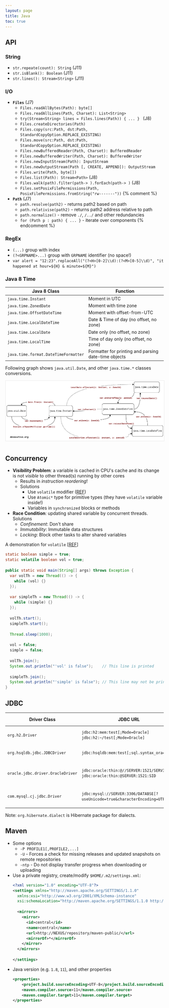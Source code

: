 ```yaml
---
layout: page
title: Java
toc: true
---
```


## API

### String
- `str.repeate(count): String` (J11)
- `str.isBlank(): Boolean` (J11)
- `str.lines(): Stream<String>` (J11)

### I/O
- **`Files`** (J7)
  - `Files.readAllBytes(Path): byte[]`
  - `Files.readAllLines(Path, Charset): List<String>`
  - `try(Stream<String> lines = Files.lines(Path)) { ... } ` (J8)
  - `Files.createDirectories(Path)`
  - `Files.copy(src:Path, dst:Path, StandardCopyOption.REPLACE_EXISTING)`
  - `Files.move(src:Path, dst:Path, StandardCopyOption.REPLACE_EXISTING)`
  - `Files.newBufferedReader(Path, Charset): BufferedReader`
  - `Files.newBufferedWriter(Path, Charset): BufferedWriter`
  - `Files.newInputStream(Path): InputStream`
  - `Files.newOutputStream(Path [, CREATE, APPEND]): OutputStream`
  - `Files.write(Path, byte[])`
  - `Files.list(Path): Stream<Path>` (J8)
  - `Files.walk(path).filter(path-> ).forEach(path-> )` (J8)
  - `Files.setPosixFilePermissions(Path, PosixFilePermissions.fromString("rw-------"))`
{% comment %}
- **`Path`** (J7)
  - `path.resolve(path2)` - returns path2 based on path
  - `path.relativise(path2)` - returns path2 address relative to path
  - `path.normalize()` - remove `./`, `/../` and other redundancies
  - `for (Path p : path) { ... }` - iterate over components
{% endcomment %}

### RegEx
- `(...)` group with index
- `(?<GRPNAME>...)` group with `GRPNAME` identifier (no space!)
- `var alert = "12:23".replaceAll("(?<H>[0-2]\\d):(?<M>[0-5]\\d)", "it happened at hour=${H} & minute=${M}")`

### Java 8 Time

| Java 8 Class                         | Function                                             |
|--------------------------------------|------------------------------------------------------|
| `java.time.Instant`                  | Moment in UTC                                        |
| `java.time.ZonedDate`                | Moment with time zone                                |
| `java.time.OffsetDateTime`           | Moment with offset-from-UTC                          |
| `java.time.LocalDateTime`            | Date & Time of day (no offset, no zone)              |
| `java.time.LocalDate`                | Date only (no offset, no zone)                       |
| `java.time.LocalTime`                | Time of day only (no offset, no zone)                |
| `java.time.format.DateTimeFormatter` | Formatter for printing and parsing date-time objects |

Following graph shows `java.util.Date`, and other `java.time.*` classes conversions.

<div style="text-align: center; padding-bottom: 10px;">
<img style="border: 1px solid #e8e8e8" alt="Java8DateTime" src="/assets/images/java/java-date-time.png"/>
</div>

## Concurrency
- **Visibility Problem**: a variable is cached in CPU's cache and its change is not _visible_ to other thread(s) running by other cores
  - Results in _instruction reordering_!
  - Solutions
    - Use `volatile` modifier ([REF](http://tutorials.jenkov.com/java-concurrency/volatile.html))
    - Use `Atomic*` type for primitive types (they have `volatile` variable inside!)
    - Variables in `synchronized` blocks or methods 
- **Race Condition**: updating shared variable by concurrent threads. Solutions
  - _Confinement_: Don't share
  - _Immutability_: Immutable data structures
  - _Locking_: Block other tasks to alter shared variables

A demonstration for `volatile` [[REF](https://stackoverflow.com/questions/2787094/how-to-demonstrate-java-multithreading-visibility-problems)]
```java
static boolean simple = true;
static volatile boolean vol = true;

public static void main(String[] args) throws Exception {
  var volTh = new Thread(() -> {
    while (vol) {}
  });

  var simpleTh = new Thread(() -> {
    while (simple) {}
  });

  volTh.start();
  simpleTh.start();

  Thread.sleep(1000);

  vol = false;
  simple = false;

  volTh.join();
  System.out.println("'vol' is false");    // This line is printed

  simpleTh.join();
  System.out.println("'simple' is false"); // This line may not be printed!
}
``` 

## JDBC

| Driver Class                      | JDBC URL                                                                            | Hibernate Dialect                   | Maven Artifact                                                                                                                                                                                                                                                                      |
|-----------------------------------|-------------------------------------------------------------------------------------|-------------------------------------|-------------------------------------------------------------------------------------------------------------------------------------------------------------------------------------------------------------------------------------------------------------------------------------|
| `org.h2.Driver`                   | `jdbc:h2:mem:test[;Mode=Oracle]` <br/> `jdbc:h2:~/test[;Mode=Oracle]`               | `H2Dialect`                         | [![Maven Central](https://maven-badges.herokuapp.com/maven-central/com.h2database/h2/badge.svg)](https://maven-badges.herokuapp.com/maven-central/com.h2database/h2)                                                                                                                |
| `org.hsqldb.jdbc.JDBCDriver`      | `jdbc:hsqldb:mem:test[;sql.syntax_ora=true]`                                        | `HSQLDialect`                       | [![Maven Central](https://maven-badges.herokuapp.com/maven-central/org.hsqldb/hsqldb/badge.svg)](https://maven-badges.herokuapp.com/maven-central/org.hsqldb/hsqldb)                                                                                                                |
| `oracle.jdbc.driver.OracleDriver` | `jdbc:oracle:thin:@//SERVER:1521/SERVICE` <br/> `jdbc:oracle:thin:@SERVER:1521:SID` | `Oracle12cDialect`                  | [![Maven Central](https://maven-badges.herokuapp.com/maven-central/com.oracle.database.jdbc/ojdbc8/badge.svg)](https://maven-badges.herokuapp.com/maven-central/com.oracle.database.jdbc/ojdbc8) <br/> [[ojbc8](https://search.maven.org/artifact/com.oracle.database.jdbc/ojdbc8)] |
| `com.mysql.cj.jdbc.Driver`        | `jdbc:mysql://SERVER:3306/DATABSE[?useUnicode=true&characterEncoding=UTF-8]`        | `MySQL57Dialect` or `MySQL8Dialect` | [![Maven Central](https://maven-badges.herokuapp.com/maven-central/mysql/mysql-connector-java/badge.svg)](https://maven-badges.herokuapp.com/maven-central/mysql/mysql-connector-java) <br/> [[All](https://search.maven.org/artifact/mysql/mysql-connector-java)]                  |

Note: `org.hibernate.dialect` is Hibernate package for dialects.

## Maven
- Some options
  - `-P PROFILE1[,PROFILE2,...]`
  - `-U` - Forces a check for missing releases and updated snapshots on remote repositories
  - `-ntp` - Do not display transfer progress when downloading or uploading
- Use a private registry, create/modify `$HOME/.m2/settings.xml`:
  ```xml
  <?xml version="1.0" encoding="UTF-8"?>
  <settings xmlns="http://maven.apache.org/SETTINGS/1.1.0"
    xmlns:xsi="http://www.w3.org/2001/XMLSchema-instance"
    xsi:schemaLocation="http://maven.apache.org/SETTINGS/1.1.0 http://maven.apache.org/xsd/settings-1.1.0.xsd">
  
    <mirrors>
      <mirror>
        <id>central</id>
        <name>central</name>
        <url>http://NEXUS/repository/maven-public/</url>
        <mirrorOf>*</mirrorOf>
      </mirror>
    </mirrors>
  
  </settings>
  ```
- Java version (e.g. `1.8`, `11`), and other properties
  ```xml
  <properties>
      <project.build.sourceEncoding>UTF-8</project.build.sourceEncoding>
      <maven.compiler.source>11</maven.compiler.source>
      <maven.compiler.target>11</maven.compiler.target>
  </properties>
  ```